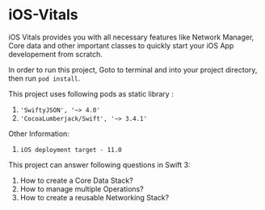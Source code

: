 # iOS-Vitals

iOS Vitals provides you with all necessary features like Network Manager, Core data and other important classes to quickly start your iOS App developement from scratch.

In order to run this project, Goto to terminal and into your project directory, then run `pod install`.

This project uses following pods as static library :
1. `'SwiftyJSON', '~> 4.0'`
2. `'CocoaLumberjack/Swift', '~> 3.4.1'`

Other Information:
1. `iOS deployment target - 11.0`

This project can answer following questions in Swift 3:
1. How to create a Core Data Stack?
2. How to manage multiple Operations?
3. How to create a reusable Networking Stack?
